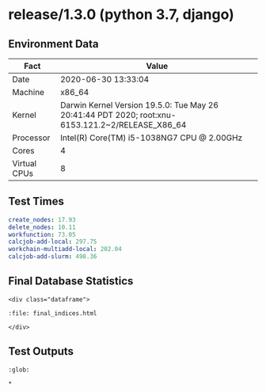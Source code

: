 # release/1.3.0 (python 3.7, django)

## Environment Data

Fact         | Value
-------------|-----------------------------------------------------------
Date         | 2020-06-30 13:33:04
Machine      | x86_64
Kernel       | Darwin Kernel Version 19.5.0: Tue May 26 20:41:44 PDT 2020; root:xnu-6153.121.2~2/RELEASE_X86_64
Processor    | Intel(R) Core(TM) i5-1038NG7 CPU @ 2.00GHz
Cores        | 4
Virtual CPUs | 8

## Test Times

```yaml
create_nodes: 17.93
delete_nodes: 10.11
workfunction: 73.05
calcjob-add-local: 297.75
workchain-multiadd-local: 202.04
calcjob-add-slurm: 498.36

```

## Final Database Statistics

```{raw} html
<div class="dataframe">
```

```{raw} html
:file: final_indices.html
```

```{raw} html
</div>
```

## Test Outputs

```{toctree}
:glob:

*
```

